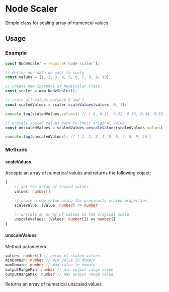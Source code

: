 # Node Scaler

Simple class for scaling array of numerical values

## Usage

### Example

```javascript
const NodeScaler = require('node-scaler');

// define our data we want to scale
const values = [1, 2, 3, 4, 5, 6, 7, 8, 9, 10];

// create new instance of NodeScaler class
const scaler = new NodeScaler();

// scale all values between 0 and 1
const scaledValues = scaler.scaleValues(values, 0, 1);

console.log(scaledValues.values); // [ 0, 0.11, 0.22, 0.33, 0.44, 0.55, 0.66, 0.77, 0.88, 1 ]

// unscale scaled values back to their original value
const unscaledValues = scaledValues.unscaleValues(scaledValues.values);

console.log(unscaledValues); // [ 1, 2, 3, 4, 5, 6, 7, 8, 9, 10 ]
```

### Methods

#### scaleValues

Accepts an array of numerical values and returns the following object:

```typescript
{
    // get the array of scaled values
    values: number[]

    // scale a new value using the previously scaled properties
    scaleValue: (value: number) => number

    // unscale an array of values to the original scale
    unscaleValues: (values: number[]) => number[]
}
```

#### unscaleValues

Method parameters:

```typescript
values: number[] // array of scaled values
minDomain: number // min value in domain
maxDomain: number // max value in domain
outputRangeMin: number // min output range value
outputRangeMax: number // max output range value
```

Returns an array of numerical unscaled values
